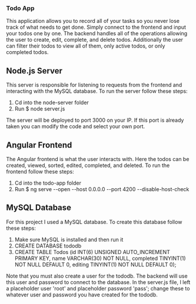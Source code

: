 ### Todo App

This application allows you to record all of your tasks so you never lose track of what needs to get done. Simply connect to the frontend and input your todos one by one. The backend handles all of the operations allowing the user to create, edit, complete, and delete todos. Additionally the user can filter their todos to view all of them, only active todos, or only completed todos.

## Node.js Server

This server is responsible for listening to requests from the frontend and interacting with the MySQL database. To run the server follow these steps:

1. Cd into the node-server folder
2. Run $ node server.js

The server will be deployed to port 3000 on your IP. If this port is already taken you can modify the code and select your own port.

## Angular Frontend

The Angular frontend is what the user interacts with. Here the todos can be created, viewed, sorted, edited, completed, and deleted. To run the frontend follow these steps:

1. Cd into the todo-app folder
2. Run $ ng serve --open --host 0.0.0.0 --port 4200 --disable-host-check

## MySQL Database

For this project I used a MySQL database. To create this database follow these steps:

1. Make sure MySQL is installed and then run it
2. CREATE DATABASE tododb
3. CREATE TABLE Todos (id INT(6) UNSIGNED AUTO_INCREMENT PRIMARY KEY,
    name VARCHAR(30) NOT NULL,
    completed TINYINT(1) NOT NULL DEFAULT 0,
    editing TINYINT(1) NOT NULL DEFAULT 0);
    
Note that you must also create a user for the tododb. The backend will use this user and password to connect to the database. In the server.js file, I left a placeholder user 'root' and placeholder password 'pass'; change these to whatever user and password you have created for the tododb.

